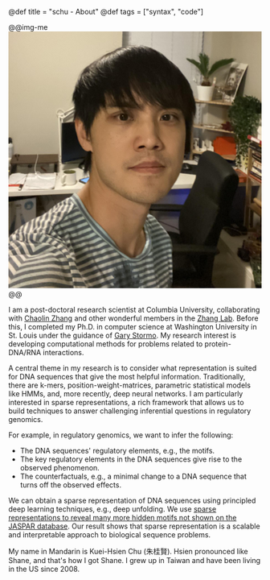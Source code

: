 @def title = "schu - About"
@def tags = ["syntax", "code"]

@@img-me ![Proguard](./me.jpg) @@

I am a post-doctoral research scientist at Columbia University, collaborating with [Chaolin Zhang](https://systemsbiology.columbia.edu/faculty/chaolin-zhang) and other wonderful members in the [Zhang Lab](https://zhanglab.c2b2.columbia.edu/). Before this, I completed my Ph.D. in computer science at Washington University in St. Louis under the guidance of [Gary Stormo](https://en.wikipedia.org/wiki/Gary_Stormo). My research interest is developing computational methods for problems related to protein-DNA/RNA interactions.

A central theme in my research is to consider what representation is suited for DNA sequences that give the most helpful information. Traditionally, there are k-mers, position-weight-matrices, parametric statistical models like HMMs, and, more recently, deep neural networks. I am particularly interested in sparse representations, a rich framework that allows us to build techniques to answer challenging inferential questions in regulatory genomics.

For example, in regulatory genomics, we want to infer the following:

- The DNA sequences' regulatory elements, e.g., the motifs.
- The key regulatory elements in the DNA sequences give rise to the observed phenomenon.
- The counterfactuals, e.g., a minimal change to a DNA sequence that turns off the observed effects.

We can obtain a sparse representation of DNA sequences using principled deep learning techniques, e.g., deep unfolding. We use [sparse representations to reveal many more hidden motifs not shown on the JASPAR database](https://academic.oup.com/bioinformatics/advance-article/doi/10.1093/bioinformatics/btad378/7192989?utm_source=advanceaccess&utm_campaign=bioinformatics&utm_medium=email). Our result shows that sparse representation is a scalable and interpretable approach to biological sequence problems.

My name in Mandarin is Kuei-Hsien Chu (朱桂賢). Hsien pronounced like Shane, and that's how I got Shane. I grew up in Taiwan and have been living in the US since 2008.
